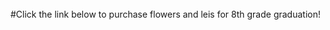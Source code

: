 <br/>
#Click the link below to purchase flowers and leis for 8th grade graduation!
<https://kahunaflowers.com/index.php/school/joaquin-miller-m-s.html?mode=list>
